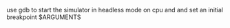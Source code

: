 use gdb to start the simulator in headless mode on cpu and and set an initial breakpoint $ARGUMENTS

